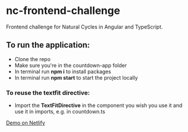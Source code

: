 # nc-frontend-challenge
Frontend challenge for Natural Cycles in Angular and TypeScript.

## To run the application:
- Clone the repo
- Make sure you're in the countdown-app folder
- In terminal run **npm i** to install packages
- In terminal run **npm start** to start the project locally

### To reuse the textfit directive:
- Import the **TextFitDirective** in the component you wish you use it and use it in imports, e.g. in countdown.ts

[Demo on Netlify](https://emmasfrontendchallenge.netlify.app/)
